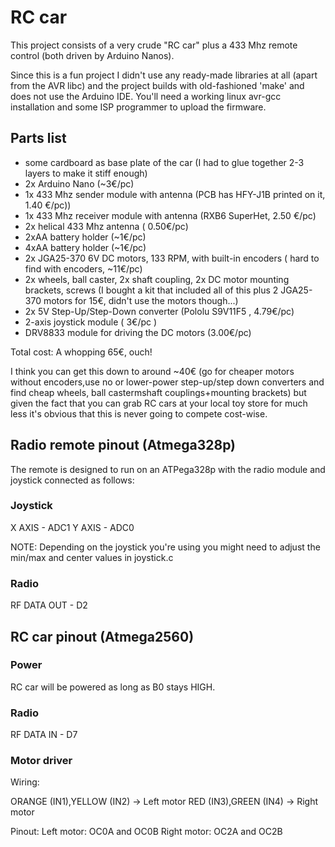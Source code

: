 # RC car 

This project consists of a very crude "RC car" plus a 433 Mhz remote control (both driven by Arduino Nanos).

Since this is a fun project I didn't use any ready-made libraries at all (apart from the AVR libc) and the project builds with old-fashioned 'make' and does not use the Arduino IDE. You'll need a working linux avr-gcc installation and some ISP programmer to upload the firmware.


## Parts list

- some cardboard as base plate of the car (I had to glue together 2-3 layers to make it stiff enough)
- 2x Arduino Nano (~3€/pc)
- 1x 433 Mhz sender module with antenna (PCB has HFY-J1B printed on it, 1.40 €/pc))
- 1x 433 Mhz receiver module with antenna (RXB6 SuperHet, 2.50 €/pc)
- 2x helical 433 Mhz antenna ( 0.50€/pc)
- 2xAA battery holder  (~1€/pc)
- 4xAA battery holder (~1€/pc)
- 2x JGA25-370 6V DC motors, 133 RPM, with built-in encoders ( hard to find with encoders, ~11€/pc)
- 2x wheels, ball caster, 2x shaft coupling, 2x DC motor mounting brackets, screws (I bought a kit that included all of this plus 2 JGA25-370 motors for 15€, didn't use the motors though...)
- 2x 5V Step-Up/Step-Down converter (Pololu S9V11F5 , 4.79€/pc)
- 2-axis joystick module ( 3€/pc )
- DRV8833 module for driving the DC motors (3.00€/pc)

Total cost: A whopping 65€, ouch!

I think you can get this down to around ~40€ (go for cheaper motors without encoders,use no or lower-power step-up/step down converters and find cheap wheels, ball castermshaft couplings+mounting brackets) but given the fact that you can grab RC cars at your local toy store for much less it's obvious that this is never going to compete cost-wise.

## Radio remote pinout (Atmega328p)

The remote is designed to run on an ATPega328p with the radio module and joystick connected as follows:

### Joystick

X AXIS - ADC1
Y AXIS - ADC0

NOTE: Depending on the joystick you're using you might need to adjust the min/max and center values in joystick.c

### Radio

RF DATA OUT - D2

## RC car pinout (Atmega2560)

### Power

RC car will be powered as long as B0 stays HIGH.

### Radio

RF DATA IN - D7

### Motor driver

Wiring:

ORANGE (IN1),YELLOW (IN2) -> Left motor
RED (IN3),GREEN (IN4) -> Right motor

Pinout:
Left motor: OC0A and OC0B
Right motor: OC2A and OC2B





